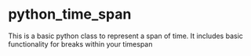 # python_time_span

This is a basic python class to represent a span of time. It includes basic functionality for breaks within your timespan
